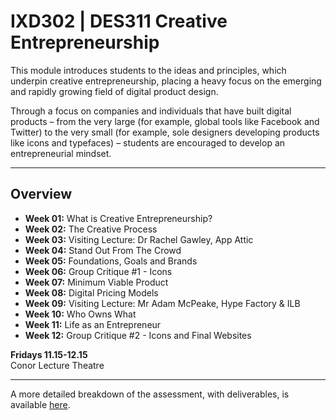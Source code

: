 IXD302 | DES311 Creative Entrepreneurship
================================

This module introduces students to the ideas and principles, which underpin creative entrepreneurship, placing a heavy focus on the emerging and rapidly growing field of digital product design.

Through a focus on companies and individuals that have built digital products – from the very large (for example, global tools like Facebook and Twitter) to the very small (for example, sole designers developing products like icons and typefaces) – students are encouraged to develop an entrepreneurial mindset.

---

Overview
--------

- __Week 01:__  What is Creative Entrepreneurship?
- __Week 02:__  The Creative Process 
- __Week 03:__  Visiting Lecture: Dr Rachel Gawley, App Attic
- __Week 04:__ Stand Out From The Crowd   
- __Week 05:__ Foundations, Goals and Brands
- __Week 06:__ Group Critique #1  - Icons 
- __Week 07:__ Minimum Viable Product   
- __Week 08:__ Digital Pricing Models   
- __Week 09:__ Visiting Lecture: Mr Adam McPeake, Hype Factory & ILB
- __Week 10:__ Who Owns What 
- __Week 11:__ Life as an Entrepreneur
- __Week 12:__ Group Critique #2 - Icons and Final Websites
   
__Fridays 11.15-12.15__  
Conor Lecture Theatre

---
<!--
## Detailed View

---

### Week 01 – What is Creative Entrepreneurship?
__29 September, 2017__

So, what makes an entrepreneur?

>"The critical ingredient is getting off your butt and doing something. It’s as simple as that. A lot of people have ideas, but there are few who decide to do something about them now. Not tomorrow. Not next week. But today. The true entrepreneur is a doer, not a dreamer.”
<cite>Nolan Bushnell, Entrepreneur</cite>

The term entrepreneur, in part has come to mean *someone who has his or her own startup or business*. The difference between an entrepreneur and a small business lies in the income generated. Where a small business may generate an income that may replace traditional employment an entrepreneur will generate substantial wealth. This wealth is often created much quicker than traditional business methods, a five year span isn’t unusual. 

### Resources

#### Recommended Reading
- [Manage Your Day-to-Day](http://www.amazon.co.uk/Manage-Your-Day---Day-Creative/dp/1477800670/ref=sr_1_1?ie=UTF8&qid=1454088959&sr=8-1&keywords=Manage+Your+Day-to-Day)
- [Managing Oneself](http://www.amazon.co.uk/Managing-Oneself-Harvard-Business-Classics/dp/142212312X/ref=sr_1_1?ie=UTF8&qid=1454089054&sr=8-1&keywords=peter+drucker)
- [Creative Confidence](http://www.amazon.co.uk/Creative-Confidence-Unleashing-Potential-Within/dp/0008139385/ref=sr_1_1?ie=UTF8&qid=1454089007&sr=8-1&keywords=creative+confidence)
- [Do Books](http://thedobook.co/) 

#### Websites
These were shown as a way to illustrate what is possible under the banner of **icon design** please find your own inspiration and resources. The wider you cast your creative net, the more benefits you will reap.

- [Vic Bell](http://www.vicbell.co.uk)
- [Abby Ryan](http://www.abbyryandesign.com)
- [Francesco Muzzi](https://www.flickr.com/photos/mootsie)
- [Scott Park](http://scottparkillustration.tumblr.com)
- [Kyle Tezak](http://kyletezak.com/four-icon-challenge.html)
- [Jordon Cheung](http://jordoncheung.com/)

#### Designing Icons
The following resources might help you start to plan your icon set.

- [How to design a top-quality icon](http://www.creativebloq.com/graphic-design/how-design-top-quality-icon-10135092)
- [Icon Handbook](http://iconhandbook.co.uk/)

---

#### Tasks for this Week
+ Setup your Research Blog <!important>
+ Find three icon designers and talk about their work
+ Look at designing icons resources


---

### Week 02 – The Creative Process
__06 October, 2017__

>“Spend time falling in love with things that aren’t design, and let those things influence your work. Inspiration comes from everywhere and all good designers talk about how much they’re inspired by architecture, fine art, books, nature, etc.”
<cite>–Jessica Hische</cite>

The creative process is unique for everyone, there is no single formula for getting ‘into the zone’ and starting those creative juices flowing.

There are however, a few things we can do to help. James Webb Young’s excellent little book, [‘A Technique for Producing Ideas’](http://amzn.to/2lSYV0k) sets out a process that can help us a develop our ideas.

He suggests:

1. **Gather raw material** – Not just for the project in hand but gather material for everything that interests you. As Hische says in the quote above, ‘inspiration comes from everywhere’, so start gathering.

2. **Digest what you have gathered** – Once you have exhausted your research, allow time for the material to assimilate.

3. **Unconscious processing** – Sleep on it and allow your subconscious do the hard work for you.

4. **Everything clicks into place** – As Young calls it “a-ha! moment” when your idea seemingly comes out of thin air.

5. **Idea meets reality** – As Young puts it your idea meets “the cold, grey dawn of the morning after,” and has to face reality. This is when you can seek feedback from your peers to check how robust your idea is. 

Of course, on occasions it isn’t as straightworward as this, but over time, and with experience, things will start to click into place.

Developing habits prior to starting work helps get the mind ready, it tells the brain, ‘now is the time for creativity, so let’s get on with it!’



###Resources

**Offline**

- [A Technique for Producing Ideas](http://www.amazon.co.uk/Technique-Producing-Ideas-Thinking-Classics/dp/1907590137), James Webb Young
- [The Creative Habit](http://www.amazon.co.uk/Creative-Habit-Learn-Use-Life/dp/0743235274/ref=sr_1_1?s=books&ie=UTF8&qid=1455559205&sr=1-1&keywords=twyla+tharp+the+creative+habit), Twyle Tharp
- [Manage Your Day-to-Day](http://www.amazon.co.uk/Manage-Your-Day---Day-Creative/dp/1477800670/ref=sr_1_1?s=books&ie=UTF8&qid=1455559271&sr=1-1&keywords=manage+your+day-to-day+build+your+routine+find+your+focus+and+sharpen+your+creative+mind)

---

#### Tasks this week
+ Do the James Young Five Steps for your Icon ideas
+ Start to consider icon set, on paper
+ Begin to look at different types of icons 

---

### Week 03 – Visiting Lecturer #1
__13 October, 2017__

This week, App Designer, [Dr. Rachel Gawley](http://www.appattic.co.uk/) will talk about her journey from college to university to running her own business.

---

#### Tasks for this Week
+ Settle on a theme for your icons - what are you going to do
+ This has to be on paper 

---

### Week 04 – Stand Out From The Crowd
__20 October, 2017__

>“You can be stronger when you are not wanting it, if you just do it out of love and trust, then that is when you find what you are looking for.”
<cite>–Samuel T Herring.</cite>

There are literally hundreds, globally, thousands, of young and up-and-coming designers and developers emerging onto the jobs market every year. In today’s session we asked. **What can you do to stand out from the crowd?**

The common traits you’ll find in everyone who’s successful, is that have a story, they’re creating interesting work and they’re building relationships. Attending events, being active on the web, Twitter, Dribbble, Linkedin, etc, counts. When someone you respect does something great, take a few moments to let them know what you think, it’s a big part of being a good human. And there can never be enough of them.


### Resources

**Offline**

- [Show Your Work](http://austinkleon.com/show-your-work), Austin Kleon
- [Purple Cow](http://amzn.to/2mfHMyg) by [Seth Godin](http://www.sethgodin.com/sg/)
- [Jab, Jab, Right Hook](http://amzn.to/2mfvAgS) by [Gary Vaynerchuk](https://www.garyvaynerchuk.com/)
- [Do Story](http://thedobook.co/products/do-story-how-to-tell-your-story-so-the-world-listens)

**Online**

- [James Victore, Burning Questions](http://www.jamesvictore.com/page/burningquestions)
- [Pieter Levels](https://levels.io/)
- [Gary Vaynerchuk](https://www.garyvaynerchuk.com/)

---

#### Tasks for this Week
+ 

---

### Week 05 – Foundations, Goals and Brands
-----------------------
__27 October, 2017__

This week we will talk about building a strong foundation, Creating a business model that works for you, defining your business structure, how to choose a right name and the one page business plan.  

We will also discover the right way to set audacious goals and how to take action on them.  

We will finish by taking a quick look at Branding. What is it and how can you use it effectively. Learning to be yourself by creating a brand personality by develipoing a brand experience.

---

#### Tasks for this Week
+ I want to see 6 completed icons for the critique next week (remember final submission will be at least 12)

---

### Week 06 – Group Critique #1
__03 November, 2017__

A group critique encouraging peer learning, this session affords an opportunity to gather feedback on the work done to date. Expect honest opinions, expressed fairly.

This critique affords the students formative feedback, providing them with an opportunity to address any issues and to improve the quality of the submission before the January hand-in.

---

### Week 07 – Minimum Viable Product
__10 November, 2017__

>“The minimum viable product is that version of a new product which allows a team to collect the maximum amount of validated learning about customers with the least effort.”
<cite>—Eric Ries</cite>

A plain doughnut, like our minimum viable product offers a small, entry level product to test the market upon which we can scale based on interest. If the market likes it we can add a variety of toppings and flavours to expand our product and reach a wider audience. 

We need to get the core serving of our product right first before we can add more features.

Through the eyes of one of the founders [Joe Gebbia](https://www.youtube.com/watch?v=NKxNhkzfTWg), we took a look at how Airbnb grew from a blowup mattress and breakfast in the front room of his shared apartment to the world-wide phenomenon it is today.

#### Resources
- [The Lean Startup](https://www.amazon.co.uk/Lean-Startup-Innovation-Successful-Businesses/dp/0670921602/ref=sr_1_1?ie=UTF8&qid=1461584851&sr=8-1&keywords=The+Lean+Startup)

---

#### Tasks for this Week
+ Setup your Research Blog <!important>
+ Find three icon designers and talk about their work
+ Look at designing icons resources

---

### Week 08 – Guest Lecturer: Adam McPeake Hype Factory and ILB
__17 November, 2017__

This week, Designer, Adam McPeake who runs [Hype Factory](http://www.thehypefactory.uk/) and [I Love Bass](http://www.ilovebass.co.uk/) will talk about his journey from final year project to running a production company travelling the globe.  He will also give insights into running a car show right here in Belfast called Districts.  Who said design just had to be for the web?

---

### Week 09 – Digital Pricing Models
__24 November, 2017__

>“As with all matters of pricing, there’s no “one true way”, but there are lots of wrong turns and dead ends. Avoid those and you’re in good shape.”
<cite>– Des Traynor, Intercom</cite>

Pricing your product appropriately ensures that you can reach as wide an audience as possible. Do it right and your product, provided it’s something people want, will be a success. Get it wrong and you are likely to under, or over price yourself out of the market.

#### Quality, Price and Demand

It all comes down to the quality of your product and the demand. Apple currently have it right. Their computers may be a lot more expensive than many similar PCs, but people are more than willing to pay more for that perceived quality. That will only last as long as Apple are able to meet consumer demands for a high quality, innovative, reliable product.

Pricing your product all depends on what’s on offer. MailChimp offers volume sales with a tiered pricing structure. Their success depends on companies sending out tens or hundreds of thousands or even millions of emails per month and paying for that service. As the volume increases then so does the monthly cost.

Offering a tiered pricing structure provides people with the option to start low and build up from there. [TinyBooks Pricing Plan](http://tinybooks.org/books/start/) offers the user a range purchasing option. 

With three pricing options £72, £18 and £9, Tinybooks have given themselves a 80/20 chance that people will take up one of the options. With only one option the user is left with a buy or don’t buy option, cutting down that chance of a purchase to 50/50.

#### How much should we charge?

Most businesses are eventually faced with the key question: How much should we charge? There is no one true answer.

- Believing everyone should be happy to pay for your product.

- Believing there is some mythical “perfect” price which extracts maximum revenue from every single customer.

- Believing product pricing can never be changed once chosen. 

- Delaying charging indefinitely as a result of 1, 2 and 3.

Other options can include leaving the decision of what to pay up to the customer. [Lost Type](http://www.losttype.com/font/?name=escafina) leave it up to the buyer to pay what they feel the fonts are worth. With a minimum price per font, they are guaranteed enough to cover their own costs.

If you are offering your product for free, rather than simply giving is away, adding a [Pay with a Tweet](https://www.paywithatweet.com/?locale=en) option can reward your hard work with a little more publicity and a wider audience.

### Resources

**Roll your own payment buttons**
- [PayPal](https://www.paypal.com/uk/buttonfactory/)
- [Stripe](https://stripe.com/gb/features)

**Online Carts**
- [Shopify](https://www.shopify.co.uk/)
- [Big Cartel](https://www.bigcartel.com/)
- [Tictail](https://tictail.com/)

**Community Stores**
- [Etsy](https://www.etsy.com/uk/)
- [Folksy](https://folksy.com/)
- [Society 6](https://society6.com/)

**Reading**
- [Authority](http://nathanbarry.com/authority/) by Nathan Barry
- [Digital Pricing Models](http://readlists.com/d4cb1ca6/)

---

#### Tasks for this Week
+ Setup your Research Blog <!important>
+ Find three icon designers and talk about their work
+ Look at designing icons resources

---

### Week 09 – Minimum Viable Product
__24 November, 2017__

>“The minimum viable product is that version of a new product which allows a team to collect the maximum amount of validated learning about customers with the least effort.”
<cite>—Eric Ries</cite>

A plain doughnut, like our minimum viable product offers a small, entry level product to test the market upon which we can scale based on interest. If the market likes it we can add a variety of toppings and flavours to expand our product and reach a wider audience. 

We need to get the core serving of our product right first before we can add more features.

Through the eyes of one of the founders [Joe Gebbia](https://www.youtube.com/watch?v=NKxNhkzfTWg), we took a look at how Airbnb grew from a blowup mattress and breakfast in the front room of his shared apartment to the world-wide phenomenon it is today.

#### Resources
- [The Lean Startup](https://www.amazon.co.uk/Lean-Startup-Innovation-Successful-Businesses/dp/0670921602/ref=sr_1_1?ie=UTF8&qid=1461584851&sr=8-1&keywords=The+Lean+Startup)

---

#### Tasks for this Week
+ Setup your Research Blog <!important>
+ Find three icon designers and talk about their work
+ Look at designing icons resources

---

### Week 10 – Who Owns What
__01 December, 2017__

You might be creating original works, you might be creating derivative works or you might be appropriating your material. Regardless, it’s important to familiarise yourself with questions of ownership, copyright and issues around plagiarism.

#### Resources

- [Shepard Fairey](https://obeygiant.com)
- [Andy Baio](http://waxy.org/2011/06/kind_of_screwed/) 
- [Intellectual Property Office](https://www.gov.uk/government/organisations/intellectual-property-office)
- [plagiariam.org](http://www.plagiarism.org/)
- [Creative Commons](https://creativecommons.org/)

---

### Week 11 – Life as an Entrepreneur
__08 December, 2017__

What is life like as an Entrepreneur? We will go through all the different things people think when we say sure be and Entrepreneur.  We will focus on managing expectations, entrepreneur myths, how to stay balanced, focused and effective and how to get things done by letting go of perfection, facing fears and setting boundaries.  
---

### Tasks for this Week
+ Finish Icon Set and Website for Critique next week

---

### Week 12 - Final Review and Group Critique #2
__15 December, 2017__

A group critique encouraging peer learning, this session affords an opportunity to gather feedback on the work done to date. Expect honest opinions, expressed fairly.

This critique affords the students formative feedback, providing them with an opportunity to address any issues and to improve the quality of the submission before the January hand-in.

---
-->
A more detailed breakdown of the assessment, with deliverables, is available [here](https://github.com/ixdbelfast/ixdbelfast.github.io/blob/master/modules/IXD301/IXD301-Deliverables.md).

